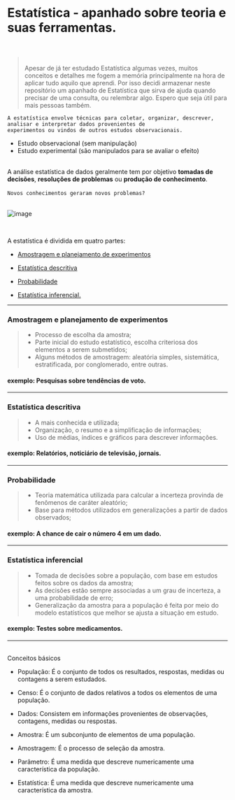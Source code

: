 # Estatística - apanhado sobre teoria e suas ferramentas.
<br/>

<blockquote><br/>Apesar de já ter estudado Estatística algumas vezes, muitos conceitos e detalhes me fogem a memória principalmente na hora de aplicar tudo aquilo que aprendi. Por isso decidi armazenar neste repositório um apanhado de Estatística que sirva de ajuda quando precisar de uma consulta, ou relembrar algo. Espero que seja útil para mais pessoas também. <br/>
</blockquote>


    A estatística envolve técnicas para coletar, organizar, descrever, analisar e interpretar dados provenientes de
    experimentos ou vindos de outros estudos observacionais.

- Estudo observacional (sem manipulação)
- Estudo experimental (são manipulados para se avaliar o efeito)


<br/>
   A análise estatística de dados geralmente tem por objetivo <strong>tomadas de decisões</strong>, <strong>resoluções de problemas</strong> ou <strong>produção de conhecimento</strong>.
<br/><br/>
<code>Novos conhecimentos geraram novos problemas?</code>
<br/><br/>

![image](https://github.com/area-41/Estatistica/assets/87396846/7ebf2413-8593-4961-816e-989b55304d59)

<br/>

A estatística é dividida em quatro partes: 

- <a href="https://github.com/area-41/Estatistica#amostragem-e-planejamento-de-experimentos">Amostragem e planejamento de experimentos</a>

- <a href="https://github.com/area-41/Estatistica/edit/main/README.md#estat%C3%ADstica-descritiva">Estatística descritiva</a>

- <a href="https://github.com/area-41/Estatistica/edit/main/README.md#probabilidade">Probabilidade</a>

- <a href="https://github.com/area-41/Estatistica/edit/main/README.md#estat%C3%ADstica-inferencial">Estatística inferencial.</a>


---
### Amostragem e planejamento de experimentos
> + Processo de escolha da amostra;
> + Parte inicial do estudo estatístico, escolha criteriosa dos elementos a serem submetidos;
> + Alguns métodos de amostragem: aleatória simples, sistemática, estratificada, por conglomerado, entre outras.

#### exemplo: Pesquisas sobre tendências de voto.
---
### Estatística descritiva
> + A mais conhecida e utilizada;
> + Organização, o resumo e a simplificação de informações;
> + Uso de médias, índices e gráficos para descrever informações.

#### exemplo: Relatórios, noticiário de televisão, jornais.

---
### Probabilidade
> + Teoria matemática utilizada para calcular a incerteza provinda de fenômenos de caráter aleatório;
> + Base para métodos utilizados em generalizações a partir de dados observados;

#### exemplo: A chance de cair o número 4 em um dado.

---
### Estatística inferencial
> + Tomada de decisões sobre a população, com base em estudos feitos sobre os dados da amostra;
> + As decisões estão sempre associadas a um grau de incerteza, a uma probabilidade de erro;
> + Generalização da amostra para a população
é feita por meio do modelo estatísticos que
melhor se ajusta a situação em estudo.

#### exemplo: Testes sobre medicamentos.
---

<br/>
Conceitos básicos

- População: É o conjunto de todos os resultados,
respostas, medidas ou contagens a serem estudados.

- Censo: É o conjunto de dados relativos a todos os
elementos de uma população.

- Dados: Consistem em informações provenientes de
observações, contagens, medidas ou respostas.

- Amostra: É um subconjunto de elementos de uma
população.

- Amostragem: É o processo de seleção da amostra.
  
- Parâmetro: É uma medida que descreve
numericamente uma característica da população.

- Estatística: É uma medida que descreve
numericamente uma característica da amostra.
